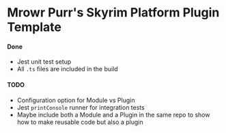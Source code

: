 # Mrowr Purr's Skyrim Platform Plugin Template

#### Done

- Jest unit test setup
- All `.ts` files are included in the build

#### TODO

- Configuration option for Module vs Plugin
- Jest `printConsole` runner for integration tests
- Maybe include both a Module and a Plugin in the same repo to show how to make reusable code but also a plugin
